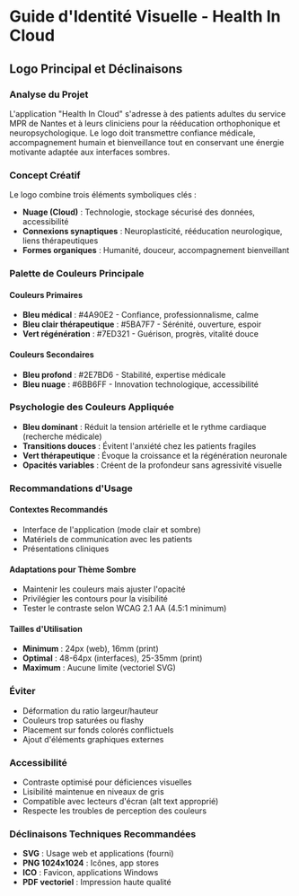 

# Guide d'Identité Visuelle - Health In Cloud
## Logo Principal et Déclinaisons

### Analyse du Projet
L'application "Health In Cloud" s'adresse à des patients adultes du service MPR de Nantes et à leurs cliniciens pour la rééducation orthophonique et neuropsychologique. Le logo doit transmettre confiance médicale, accompagnement humain et bienveillance tout en conservant une énergie motivante adaptée aux interfaces sombres.

### Concept Créatif
Le logo combine trois éléments symboliques clés :
- **Nuage (Cloud)** : Technologie, stockage sécurisé des données, accessibilité
- **Connexions synaptiques** : Neuroplasticité, rééducation neurologique, liens thérapeutiques  
- **Formes organiques** : Humanité, douceur, accompagnement bienveillant

### Palette de Couleurs Principale

#### Couleurs Primaires
- **Bleu médical** : #4A90E2 - Confiance, professionnalisme, calme
- **Bleu clair thérapeutique** : #5BA7F7 - Sérénité, ouverture, espoir
- **Vert régénération** : #7ED321 - Guérison, progrès, vitalité douce

#### Couleurs Secondaires
- **Bleu profond** : #2E7BD6 - Stabilité, expertise médicale
- **Bleu nuage** : #6BB6FF - Innovation technologique, accessibilité

### Psychologie des Couleurs Appliquée
- **Bleu dominant** : Réduit la tension artérielle et le rythme cardiaque (recherche médicale)
- **Transitions douces** : Évitent l'anxiété chez les patients fragiles
- **Vert thérapeutique** : Évoque la croissance et la régénération neuronale
- **Opacités variables** : Créent de la profondeur sans agressivité visuelle


### Recommandations d'Usage

#### Contextes Recommandés
- Interface de l'application (mode clair et sombre)
- Matériels de communication avec les patients
- Présentations cliniques

#### Adaptations pour Thème Sombre
- Maintenir les couleurs mais ajuster l'opacité
- Privilégier les contours pour la visibilité
- Tester le contraste selon WCAG 2.1 AA (4.5:1 minimum)

#### Tailles d'Utilisation
- **Minimum** : 24px (web), 16mm (print)
- **Optimal** : 48-64px (interfaces), 25-35mm (print)
- **Maximum** : Aucune limite (vectoriel SVG)

### Éviter
- Déformation du ratio largeur/hauteur
- Couleurs trop saturées ou flashy
- Placement sur fonds colorés conflictuels
- Ajout d'éléments graphiques externes

### Accessibilité
- Contraste optimisé pour déficiences visuelles
- Lisibilité maintenue en niveaux de gris
- Compatible avec lecteurs d'écran (alt text approprié)
- Respecte les troubles de perception des couleurs

### Déclinaisons Techniques Recommandées
- **SVG** : Usage web et applications (fourni)
- **PNG 1024x1024** : Icônes, app stores
- **ICO** : Favicon, applications Windows
- **PDF vectoriel** : Impression haute qualité

